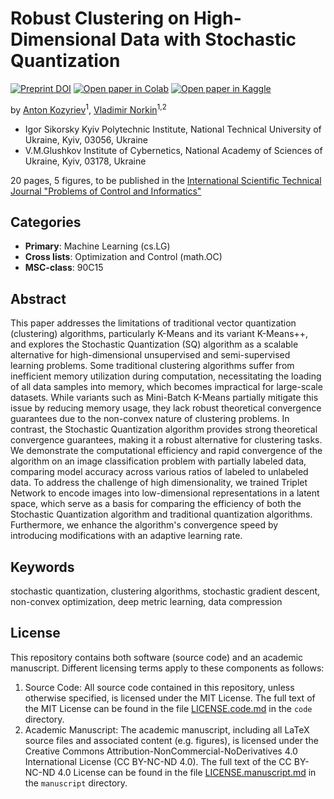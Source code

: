 # Robust Clustering on High-Dimensional Data with Stochastic Quantization

[![Preprint DOI](https://img.shields.io/badge/DOI-10.48550%2FarXiv.2409.02066-red.svg)](https://doi.org/10.48550/arXiv.2409.02066)
[![Open paper in Colab](https://img.shields.io/badge/Colab-F9AB00?logo=googlecolab&color=525252)](https://colab.research.google.com/github/kaydotdev/stochastic-quantization/blob/master/code/notebooks/simlearning.ipynb)
[![Open paper in Kaggle](https://img.shields.io/badge/Kaggle-20BEFF?logo=Kaggle&logoColor=white)](https://www.kaggle.com/notebooks/welcome?src=https://github.com/kaydotdev/stochastic-quantization/blob/master/code/notebooks/simlearning.ipynb)

by [Anton Kozyriev](mailto:a.kozyriev@kpi.ua)<sup>1</sup>, [Vladimir Norkin](mailto:v.norkin@kpi.ua)<sup>1,2</sup>

 - Igor Sikorsky Kyiv Polytechnic Institute, National Technical University of Ukraine, Kyiv, 03056, Ukraine
 - V.M.Glushkov Institute of Cybernetics, National Academy of Sciences of Ukraine, Kyiv, 03178, Ukraine

20 pages, 5 figures, to be published in the [International Scientific Technical Journal "Problems of Control and 
Informatics"](https://jais.net.ua/)

## Categories

 - **Primary**: Machine Learning (cs.LG)
 - **Cross lists**: Optimization and Control (math.OC)
 - **MSC-class**: 90C15

## Abstract

This paper addresses the limitations of traditional vector quantization (clustering) algorithms, particularly K-Means 
and its variant K-Means++, and explores the Stochastic Quantization (SQ) algorithm as a scalable alternative for 
high-dimensional unsupervised and semi-supervised learning problems. Some traditional clustering algorithms suffer 
from inefficient memory utilization during computation, necessitating the loading of all data samples into memory, 
which becomes impractical for large-scale datasets. While variants such as Mini-Batch K-Means partially mitigate this 
issue by reducing memory usage, they lack robust theoretical convergence guarantees due to the non-convex nature of 
clustering problems. In contrast, the Stochastic Quantization algorithm provides strong theoretical convergence 
guarantees, making it a robust alternative for clustering tasks. We demonstrate the computational efficiency and rapid 
convergence of the algorithm on an image classification problem with partially labeled data, comparing model accuracy 
across various ratios of labeled to unlabeled data. To address the challenge of high dimensionality, we trained Triplet 
Network to encode images into low-dimensional representations in a latent space, which serve as a basis for comparing 
the efficiency of both the Stochastic Quantization algorithm and traditional quantization algorithms. Furthermore, we 
enhance the algorithm's convergence speed by introducing modifications with an adaptive learning rate.

## Keywords

stochastic quantization, clustering algorithms, stochastic gradient descent, 
non-convex optimization, deep metric learning, data compression

## License

This repository contains both software (source code) and an academic manuscript. Different licensing terms apply to 
these components as follows:
 1. Source Code: All source code contained in this repository, unless otherwise specified, is licensed under the MIT 
License. The full text of the MIT License can be found in the file [LICENSE.code.md](./code/LICENSE.code.md) in the
`code` directory.
 2. Academic Manuscript: The academic manuscript, including all LaTeX source files and associated content (e.g. 
figures), is licensed under the Creative Commons Attribution-NonCommercial-NoDerivatives 4.0 International License 
(CC BY-NC-ND 4.0). The full text of the CC BY-NC-ND 4.0 License can be found in the file 
[LICENSE.manuscript.md](./manuscript/LICENSE.manuscript.md) in the `manuscript` directory.
